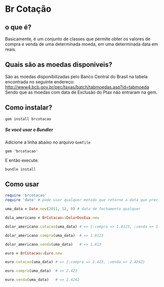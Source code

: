 # Br Cotação

## o que é?

Basicamente, é um conjunto de classes que permite obter os valores de compra e venda de uma determinada moeda, em uma determinada data em reais.

## Quais são as moedas disponiveis?

São as moedas disponibilizadas pelo Banco Central do Brasil na tabela encontrada no seguinte endereço: http://www4.bcb.gov.br/pec/taxas/batch/tabmoedas.asp?id=tabmoeda
Sendo que as moedas com data de Exclusão do Ptax não entraram na gem.

## Como instalar?

```shell
gem install brcotacao
```

##### Se você usar o Bundler
Adicione a linha abaixo no arquivo `Gemfile`

```shell
gem 'brcotacao'

```
E então execute:

```shell
bundle install
```

## Como usar

```ruby
require 'brcotacao'
require 'date' # pode usar qualquer metodo que retorne a data que precise.

uma_data = Date.new(2011, 12, 9) # data de fechamento qualquer

dola_americano = BrCotacao::DolarDosEua.new

dolar_americano.cotacao(uma_data) # => {:compra => 1.8123, :venda => 1.813}

dolar_americano.compra(uma_data)  # => 1.8123

dolar_americano.venda(uma_data)   # => 1.813

euro = BrCotacao::Euro.new

euro.cotacao(uma_data) # => {:compra => 2.423, :venda => 2.4242}

euro.compra(uma_data)  # => 2.423

euro.venda(uma_data)   # => 2.4242
